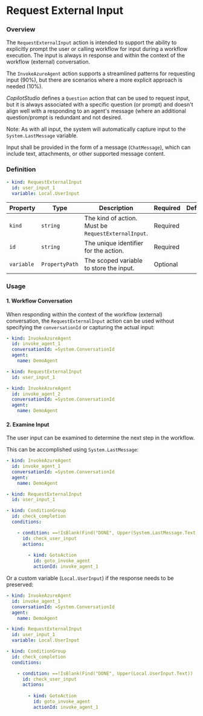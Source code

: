 # Request External Input 

### Overview

The `RequestExternalInput` action is intended to support the ability to explicitly prompt the user 
or calling workflow for input during a workflow execution. 
The input is always in response and within the context of the workflow (external) conversation.

The `InvokeAzureAgent` action supports a streamlined patterns for requesting input (90%), but there are scenarios where a more explicit approach is needed (10%).

_CopilotStudio_ defines a `Question` action that can be used to request input, but it is always associated with a specific question (or prompt)
and doesn't align well with a responding to an agent's message (where an additional question/prompt is redundant and not desired.

Note: As with all input, the system will automatically capture input to the `System.LastMessage` variable.

Input shall be provided in the form of a message (`ChatMessage`), which can include text, attachments, or other supported message content.


### Definition

```yaml
- kind: RequestExternalInput
  id: user_input_1
  variable: Local.UserInput
```

Property|Type|Description|Required|Default
--|--|--|--|--
`kind`|`string`|The kind of action. Must be `RequestExternalInput`.|Required
`id`|`string`|The unique identifier for the action.|Required
`variable`|`PropertyPath`|The scoped variable to store the input.|Optional


### Usage

#### 1. Workflow Conversation

When responding within the context of the workflow (external) conversation, 
the `RequestExternalInput` action can be used without specifying the `conversationId` or capturing the actual input:

```yaml
- kind: InvokeAzureAgent
  id: invoke_agent_1
  conversationId: =System.ConversationId
  agent:
    name: DemoAgent

- kind: RequestExternalInput
  id: user_input_1

- kind: InvokeAzureAgent
  id: invoke_agent_2
  conversationId: =System.ConversationId
  agent:
    name: DemoAgent
```


#### 2. Examine Input

The user input can be examined to determine the next step in the workflow.

This can be accomplished using `System.LastMessage`:

```yaml
- kind: InvokeAzureAgent
  id: invoke_agent_1
  conversationId: =System.ConversationId
  agent:
    name: DemoAgent

- kind: RequestExternalInput
  id: user_input_1

- kind: ConditionGroup
  id: check_completion
  conditions:

    - condition: ==!IsBlank(Find("DONE", Upper(System.LastMessage.Text))
      id: check_user_input
      actions:
    
        - kind: GotoAction
          id: goto_invoke_agent
          actionId: invoke_agent_1
```

Or a custom variable (`Local.UserInput`) if the response needs to be preserved:

```yaml
- kind: InvokeAzureAgent
  id: invoke_agent_1
  conversationId: =System.ConversationId
  agent:
    name: DemoAgent

- kind: RequestExternalInput
  id: user_input_1
  variable: Local.UserInput

- kind: ConditionGroup
  id: check_completion
  conditions:

    - condition: ==!IsBlank(Find("DONE", Upper(Local.UserInput.Text))
      id: check_user_input
      actions:
    
        - kind: GotoAction
          id: goto_invoke_agent
          actionId: invoke_agent_1
```

